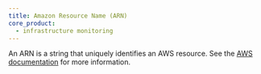 ```yaml
---
title: Amazon Resource Name (ARN)
core_product:
  - infrastructure monitoring
---
```

An ARN is a string that uniquely identifies an AWS resource. See the [AWS documentation][1] for more information. 

[1]: https://docs.aws.amazon.com/general/latest/gr/aws-arns-and-namespaces.html
